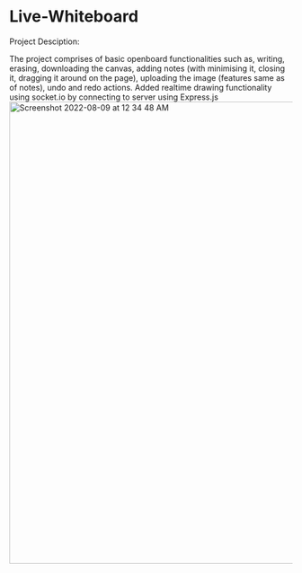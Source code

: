 # Live-Whiteboard
Project Desciption:

The project comprises of basic openboard functionalities such as, writing, erasing, downloading the canvas, adding notes (with minimising it, closing it, dragging it around on the page), uploading the image (features same as of notes), undo and redo actions. 
Added realtime drawing functionality using socket.io by connecting to server using Express.js
<img width="823" alt="Screenshot 2022-08-09 at 12 34 48 AM" src="https://user-images.githubusercontent.com/81975671/183494496-efd0dee2-f76f-4a2d-b133-d3072cdd003f.png">
